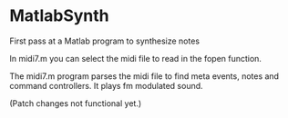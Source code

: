 # MatlabSynth
First pass at a Matlab program to synthesize notes

In midi7.m you can select the midi file to read in the fopen function.

The midi7.m program parses the midi file to find meta events, notes and command controllers.
It plays fm modulated sound. 

(Patch changes not functional yet.)
